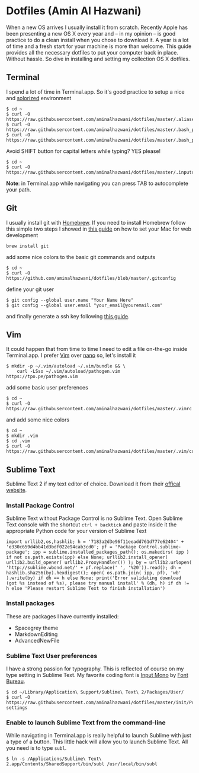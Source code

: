 # Dotfiles (Amin Al Hazwani)

When a new OS arrives I usually install it from scratch. Recently Apple has been presenting a new OS X every year and – in my opinion – is good practice to do a clean install when you chose to download it. A year is a lot of time and a fresh start for your machine is more than welcome. This guide provides all the necessary dotfiles to put your computer back in place. Without hassle. So dive in installing and setting my collection OS X dotfiles.

## Terminal
I spend a lot of time in Terminal.app. So it's good practice to setup a nice and [solorized](http://ethanschoonover.com/solarized) environment
```
$ cd ~
$ curl -O https://raw.githubusercontent.com/aminalhazwani/dotfiles/master/.aliases
$ curl -O https://raw.githubusercontent.com/aminalhazwani/dotfiles/master/.bash_profile
$ curl -O https://raw.githubusercontent.com/aminalhazwani/dotfiles/master/.bash_prompt
```

Avoid SHIFT button for capital letters while typing? YES please!
```
$ cd ~
$ curl -O https://raw.githubusercontent.com/aminalhazwani/dotfiles/master/.inputrc
```
__Note__: in Terminal.app while navigating you can press TAB to autocomplete your path.

## Git
I usually install git with [Homebrew](http://brew.sh/). If you need to install Homebrew follow this simple two steps I showed in [this guide](https://github.com/aminalhazwani/mac-web-dev-setup) on how to set your Mac for web development
```
brew install git
```
add some nice colors to the basic git commands and outputs
```
$ cd ~
$ curl -O https://github.com/aminalhazwani/dotfiles/blob/master/.gitconfig
```
define your git user
```
$ git config --global user.name "Your Name Here"
$ git config --global user.email "your_email@youremail.com"
```
and finally generate a ssh key following [this guide](https://help.github.com/articles/generating-ssh-keys/).

## Vim
It could happen that from time to time I need to edit a file on-the-go inside Terminal.app. I prefer [Vim](http://www.vim.org/) over [nano](http://www.nano-editor.org/dist/v2.2/nano.html) so, let's install it
```
$ mkdir -p ~/.vim/autoload ~/.vim/bundle && \
    curl -LSso ~/.vim/autoload/pathogen.vim https://tpo.pe/pathogen.vim
```
add some basic user preferences
```
$ cd ~
$ curl -O https://raw.githubusercontent.com/aminalhazwani/dotfiles/master/.vimrc
```
and add some nice colors
```
$ cd ~
$ mkdir .vim
$ cd .vim
$ curl -O https://raw.githubusercontent.com/aminalhazwani/dotfiles/master/.vim/colors/solarized.vim
```

## Sublime Text
Sublime Text 2 if my text editor of choice. Download it from their [offical website](http://www.sublimetext.com/2).

### Install Package Control
Sublime Text without Package Control is no Sublime Text. Open Sublime Text console with the shortcut `ctrl + backtick` and paste inside it the appropriate Python code for your version of Sublime Text
```
import urllib2,os,hashlib; h = '7183a2d3e96f11eeadd761d777e62404' + 'e330c659d4bb41d3bdf022e94cab3cd0'; pf = 'Package Control.sublime-package'; ipp = sublime.installed_packages_path(); os.makedirs( ipp ) if not os.path.exists(ipp) else None; urllib2.install_opener( urllib2.build_opener( urllib2.ProxyHandler()) ); by = urllib2.urlopen( 'http://sublime.wbond.net/' + pf.replace(' ', '%20')).read(); dh = hashlib.sha256(by).hexdigest(); open( os.path.join( ipp, pf), 'wb' ).write(by) if dh == h else None; print('Error validating download (got %s instead of %s), please try manual install' % (dh, h) if dh != h else 'Please restart Sublime Text to finish installation')
```

### Install packages
These are packages I have currently installed:
- Spacegrey theme
- MarkdownEditing
- AdvancedNewFile

### Sublime Text User preferences
I have a strong passion for typography. This is reflected of course on my type setting in Sublime Text. My favorite coding font is [Input Mono](http://input.fontbureau.com/) by [Font Bureau](http://www.fontbureau.com/).
```
$ cd ~/Library/Application\ Support/Sublime\ Text\ 2/Packages/User/
$ curl -O https://raw.githubusercontent.com/aminalhazwani/dotfiles/master/init/Preferences.sublime-settings
```

### Enable to launch Sublime Text from the command-line
While navigating in Terminal.app is really helpful to launch Sublime with just a type of a button. This little hack will allow you to launch Sublime Text. All you need is to type `subl`.
```
$ ln -s /Applications/Sublime\ Text\ 2.app/Contents/SharedSupport/bin/subl /usr/local/bin/subl
```
